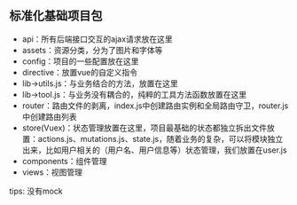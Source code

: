 ## 标准化基础项目包

- api：所有后端接口交互的ajax请求放在这里
- assets：资源分类，分为了图片和字体等
- config：项目的一些配置放在这里
- directive：放置vue的自定义指令
- lib->utils.js：与业务结合的方法，放置在这里
- lib->tool.js：与业务没有耦合的，纯粹的工具方法函数放置在这里
- router：路由文件的剥离，index.js中创建路由实例和全局路由守卫，router.js中创建路由列表
- store(Vuex)：状态管理放置在这里，项目最基础的状态都独立拆出文件放置：actions.js、mutations.js、state.js，随着业务的复杂，可以将模块独立出来，比如用户相关的（用户名、用户信息等）状态管理，我们放置在user.js 
- components：组件管理
- views：视图管理

tips: 没有mock
